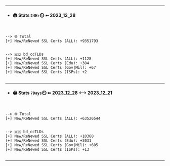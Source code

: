 

---
- #### 🖨️ **Stats** `24Hr`⏲️ ➼ 2023_12_28
```console


--> 🌐 Total
[+] New/ReNewed SSL Certs (ALL): +9351793


--> 🇧🇩 bd_ccTLDs
[+] New/ReNewed SSL Certs (ALL): +1128
[+] New/ReNewed SSL Certs (Edu): +384
[+] New/ReNewed SSL Certs (Gov|Mil): +67
[+] New/ReNewed SSL Certs (ISPs): +2


```

---
- #### 🖨️ **Stats** `7Days`⏲️ ➼ 2023_12_28 <--> 2023_12_21
```console


--> 🌐 Total
[+] New/ReNewed SSL Certs (ALL): +63526544


--> 🇧🇩 bd_ccTLDs
[+] New/ReNewed SSL Certs (ALL): +10360
[+] New/ReNewed SSL Certs (Edu): +3031
[+] New/ReNewed SSL Certs (Gov|Mil): +605
[+] New/ReNewed SSL Certs (ISPs): +13


```

---

